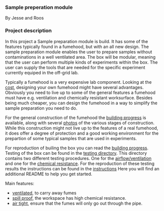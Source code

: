 ### Sample preperation module
By Jesse and Roos

### Project description
In this project a Sample preparation module is build. It has some of the features typically found in a fumehood, but with an all new design. The sample preparation module enables the user to prepare samples without contaminations in a well ventilated area. The box will be modular, meaning that the user can perform multiple kinds of experiments within the box. The user can supply the tools that are needed for the specific experiment currently equiped in the off-grid lab. 

Typically a fumehood is a very expensive lab component. Looking at the [cost](https://git.science.uu.nl/ued2020/experiment-design-2020/-/blob/master/projects/SamplePreparationModule_by_Roos_and_Jesse/project_details/cost_breakdown.md), designing your own fumehood might have several advantages. Obviously you need to live up to some of the general features a fumehood must have e.g. ventilation and chemically resistant worksurface. Besides being much cheaper, you can design the fumehood in a way to simplify the sample preparation you need to do.

For the general construction of the fumehood the [building progress](https://git.science.uu.nl/ued2020/experiment-design-2020/-/blob/master/projects/SamplePreparationModule_by_Roos_and_Jesse/project_details/building_progress.md) is available, along with several [photos](https://git.science.uu.nl/ued2020/experiment-design-2020/-/tree/master/projects/SamplePreparationModule_by_Roos_and_Jesse/Photos) of the various stages of construction. While this construction might not live up to the features of a real fumehood, it does offer a degree of protection and a good working environment for the prepartion of some typical samples that are used in experiments.

For reproduction of builing the box you can read the [building progress](https://git.science.uu.nl/ued2020/experiment-design-2020/-/blob/master/projects/SamplePreparationModule_by_Roos_and_Jesse/project_details/building_progress.md). Testing of the box can be found in the [testing directory](https://git.science.uu.nl/ued2020/experiment-design-2020/-/tree/master/projects/SamplePreparationModule_by_Roos_and_Jesse/Testing). This directory contains two different testing procedures. One for the [airflow/ventilation](https://git.science.uu.nl/ued2020/experiment-design-2020/-/blob/master/projects/SamplePreparationModule_by_Roos_and_Jesse/Testing/testing_airflow.md) and one for the [chemical resistance](https://git.science.uu.nl/ued2020/experiment-design-2020/-/blob/master/projects/SamplePreparationModule_by_Roos_and_Jesse/Testing/testing_coating.md). For the reproduction of these testing results the instructions can be found in the [instructions](https://git.science.uu.nl/ued2020/experiment-design-2020/-/tree/master/projects/SamplePreparationModule_by_Roos_and_Jesse/peer_instructions) Here you will find an additional README to help you get started.

Main features:
- [ventilated](https://git.science.uu.nl/ued2020/experiment-design-2020/-/blob/master/projects/SamplePreparationModule_by_Roos_and_Jesse/Testing/testing_airflow.md), to carry away fumes
- [spill proof](https://git.science.uu.nl/ued2020/experiment-design-2020/-/blob/master/projects/SamplePreparationModule_by_Roos_and_Jesse/Testing/testing_coating.md), the workspace has high chemical resistance.
- [air tight](https://git.science.uu.nl/ued2020/experiment-design-2020/-/blob/master/projects/SamplePreparationModule_by_Roos_and_Jesse/Testing/testing_airflow.md), ensure that the fumes will only go out through the pipe.


